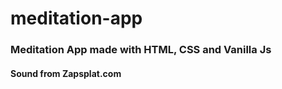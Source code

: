 # meditation-app
### Meditation App made with HTML, CSS and Vanilla Js 
#### Sound from Zapsplat.com 
